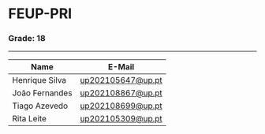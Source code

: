 # FEUP-PRI

### Grade: 18

----

| Name             | E-Mail             |
| ---------------- | ------------------ |
| Henrique Silva   | up202105647@up.pt  |
| João Fernandes   | up202108867@up.pt  |
| Tiago Azevedo    | up202108699@up.pt  |
| Rita Leite       | up202105309@up.pt  |
